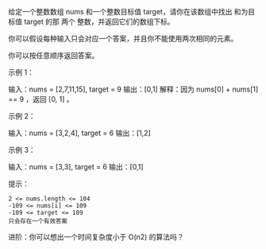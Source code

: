 给定一个整数数组 nums 和一个整数目标值 target，请你在该数组中找出 和为目标值 target  的那 两个 整数，并返回它们的数组下标。

你可以假设每种输入只会对应一个答案，并且你不能使用两次相同的元素。

你可以按任意顺序返回答案。

 

示例 1：

输入：nums = [2,7,11,15], target = 9
输出：[0,1]
解释：因为 nums[0] + nums[1] == 9 ，返回 [0, 1] 。

示例 2：

输入：nums = [3,2,4], target = 6
输出：[1,2]

示例 3：

输入：nums = [3,3], target = 6
输出：[0,1]

 

提示：

    2 <= nums.length <= 104
    -109 <= nums[i] <= 109
    -109 <= target <= 109
    只会存在一个有效答案

 

进阶：你可以想出一个时间复杂度小于 O(n2) 的算法吗？
